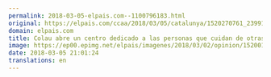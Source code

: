 ```yaml
---
permalink: 2018-03-05-elpais.com--1100796183.html
original: https://elpais.com/ccaa/2018/03/05/catalunya/1520270761_239918.html#?ref=rss&format=simple&link=link
domain: elpais.com
title: Colau abre un centro dedicado a las personas que cuidan de otras personas
image: https://ep00.epimg.net/elpais/imagenes/2018/03/02/opinion/1520017550_336877_1520017682_rrss_normal.jpg
date: 2018-03-05 21:01:24
translations: en
---
```


